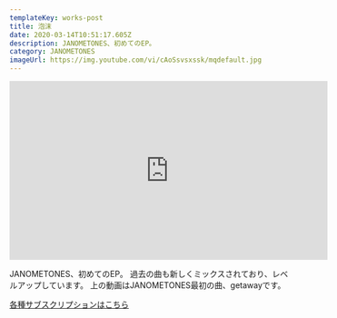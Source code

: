 ```yaml
---
templateKey: works-post
title: 泡沫
date: 2020-03-14T10:51:17.605Z
description: JANOMETONES、初めてのEP。
category: JANOMETONES
imageUrl: https://img.youtube.com/vi/cAoSsvsxssk/mqdefault.jpg
---
```

<iframe width="560" height="315" src="https://www.youtube.com/embed/cAoSsvsxssk" frameborder="0" allow="accelerometer; autoplay; encrypted-media; gyroscope; picture-in-picture" allowfullscreen></iframe>

JANOMETONES、初めてのEP。
過去の曲も新しくミックスされており、レベルアップしています。
上の動画はJANOMETONES最初の曲、getawayです。

[各種サブスクリプションはこちら](https://big-up.style/musics/420861?wovn=en)